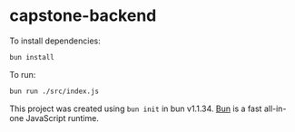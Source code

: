 # capstone-backend

To install dependencies:

```bash
bun install
```

To run:

```bash
bun run ./src/index.js
```

This project was created using `bun init` in bun v1.1.34. [Bun](https://bun.sh) is a fast all-in-one JavaScript runtime.
